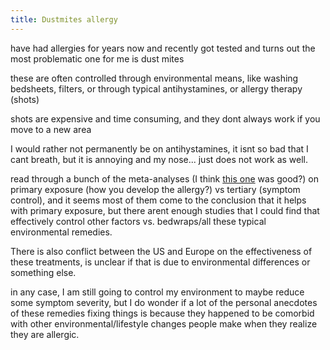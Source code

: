 ```yaml
---
title: Dustmites allergy
---
```


have had allergies for years now and recently got tested and turns out the most problematic one for me is dust mites

these are often controlled through environmental means, like washing bedsheets, filters, or through typical antihystamines, or allergy therapy (shots)

shots are expensive and time consuming, and they dont always work if you move to a new area

I would rather not permanently be on antihystamines, it isnt so bad that I cant breath, but it is annoying and my nose... just does not work as well.

read through a bunch of the meta-analyses (I think [this one](https://www.annallergy.org/article/S1081-1206(14)00008-8/abstract) was good?) on primary exposure (how you develop the allergy?) vs tertiary (symptom control), and it seems most of them come to the conclusion that it helps with primary exposure, but there arent enough studies that I could find that effectively control other factors vs. bedwraps/all these typical environmental remedies.

There is also conflict between the US and Europe on the effectiveness of these treatments, is unclear if that is due to environmental differences or something else.

in any case, I am still going to control my environment to maybe reduce some symptom severity, but I do wonder if a lot of the personal anecdotes of these remedies fixing things is because they happened to be comorbid with other environmental/lifestyle changes people make when they realize they are allergic.

